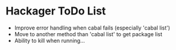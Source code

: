 # Hackager ToDo List

* Improve error handling when cabal fails (especially 'cabal list')
* Move to another method than 'cabal list' to get package list
* Ability to kill when running...

